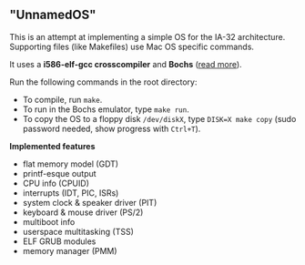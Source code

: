 ## "UnnamedOS"

This is an attempt at implementing a simple OS for the IA-32 architecture. Supporting files (like Makefiles) use Mac OS specific commands.

It uses a **i586-elf-gcc crosscompiler** and **Bochs** ([read more](https://github.com/ekuiter/homebrew-crosscompiler)).

Run the following commands in the root directory:
- To compile, run `make`.
- To run in the Bochs emulator, type `make run`.
- To copy the OS to a floppy disk `/dev/diskX`, type `DISK=X make copy` (sudo password needed, show progress with `Ctrl+T`).

**Implemented features**

- flat memory model (GDT)
- printf-esque output
- CPU info (CPUID)
- interrupts (IDT, PIC, ISRs)
- system clock & speaker driver (PIT)
- keyboard & mouse driver (PS/2)
- multiboot info
- userspace multitasking (TSS)
- ELF GRUB modules
- memory manager (PMM)